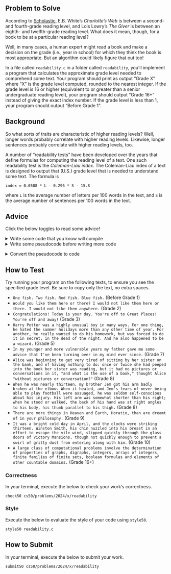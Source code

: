 <h2 id="problem-to-solve">Problem to Solve</h2>

<p>According to <a href="https://www.scholastic.com/teachers/teaching-tools/collections/guided-reading-book-lists-for-every-level.html">Scholastic</a>, E.B. White’s <em>Charlotte’s Web</em> is between a second- and fourth-grade reading level, and Lois Lowry’s <em>The Giver</em> is between an eighth- and twelfth-grade reading level. What does it mean, though, for a book to be at a particular reading level?</p>

<p>Well, in many cases, a human expert might read a book and make a decision on the grade (i.e., year in school) for which they think the book is most appropriate. But an algorithm could likely figure that out too!</p>

<p>In a file called <code class="language-plaintext highlighter-rouge">readability.c</code> in a folder called <code class="language-plaintext highlighter-rouge">readability</code>, you’ll implement a program that calculates the approximate grade level needed to comprehend some text. Your program should print as output “Grade X” where “X” is the grade level computed, rounded to the nearest integer. If the grade level is 16 or higher (equivalent to or greater than a senior undergraduate reading level), your program should output “Grade 16+” instead of giving the exact index number. If the grade level is less than 1, your program should output “Before Grade 1”.</p>

<h2 id="background">Background</h2>

<p>So what sorts of traits are characteristic of higher reading levels? Well, longer words probably correlate with higher reading levels. Likewise, longer sentences probably correlate with higher reading levels, too.</p>

<p>A number of “readability tests” have been developed over the years that define formulas for computing the reading level of a text. One such readability test is the <em>Coleman-Liau index</em>. The Coleman-Liau index of a text is designed to output that (U.S.) grade level that is needed to understand some text. The formula is</p>

<div class="language-plaintext highlighter-rouge"><div class="highlight"><pre class="highlight"><code>index = 0.0588 * L - 0.296 * S - 15.8
</code></pre></div></div>

<p>where <code class="language-plaintext highlighter-rouge">L</code> is the average number of letters per 100 words in the text, and <code class="language-plaintext highlighter-rouge">S</code> is the average number of sentences per 100 words in the text.</p>

<h2 id="advice">Advice</h2>

<p>Click the below toggles to read some advice!</p>

<details><summary>Write some code that you know will compile</summary><div class="language-c highlighter-rouge"><div class="highlight"><pre class="highlight"><code><span class="cp">#include</span> <span class="cpf">&lt;ctype.h&gt;</span><span class="cp">
#include</span> <span class="cpf">&lt;cs50.h&gt;</span><span class="cp">
#include</span> <span class="cpf">&lt;math.h&gt;</span><span class="cp">
#include</span> <span class="cpf">&lt;stdio.h&gt;</span><span class="cp">
#include</span> <span class="cpf">&lt;string.h&gt;</span><span class="cp">
</span>
<span class="kt">int</span> <span class="nf">main</span><span class="p">(</span><span class="kt">void</span><span class="p">)</span>
<span class="p">{</span>

<span class="p">}</span>
</code></pre></div></div>

<p>Notice that you’ve now included a few header files that will give you access to functions which might help you solve this problem.</p></details>

<details><summary>Write some pseudocode before writing more code</summary><p>If unsure how to solve the problem itself, break it down into smaller problems that you can probably solve first. For instance, this problem is really only a handful of problems:</p>

<ol>
  <li>Prompt the user for some text</li>
  <li>Count the number of letters, words, and sentences in the text</li>
  <li>Compute the Coleman-Liau index</li>
  <li>Print the grade level</li>
</ol>

<p>Let’s write some pseudcode as comments to remind you to do just that:</p>

<div class="language-c highlighter-rouge"><div class="highlight"><pre class="highlight"><code><span class="cp">#include</span> <span class="cpf">&lt;ctype.h&gt;</span><span class="cp">
#include</span> <span class="cpf">&lt;cs50.h&gt;</span><span class="cp">
#include</span> <span class="cpf">&lt;math.h&gt;</span><span class="cp">
#include</span> <span class="cpf">&lt;stdio.h&gt;</span><span class="cp">
#include</span> <span class="cpf">&lt;string.h&gt;</span><span class="cp">
</span>
<span class="kt">int</span> <span class="nf">main</span><span class="p">(</span><span class="kt">void</span><span class="p">)</span>
<span class="p">{</span>
    <span class="c1">// Prompt the user for some text</span>

    <span class="c1">// Count the number of letters, words, and sentences in the text</span>

    <span class="c1">// Compute the Coleman-Liau index</span>

    <span class="c1">// Print the grade level</span>
<span class="p">}</span>
</code></pre></div></div></details>

<details><summary>Convert the pseudocode to code</summary><p>First, consider how you might prompt the user for some text. Recall that <code class="language-plaintext highlighter-rouge">get_string</code>, a function in the CS50 library, can prompt the user for a string.</p>

<div class="language-c highlighter-rouge"><div class="highlight"><pre class="highlight"><code><span class="cp">#include</span> <span class="cpf">&lt;ctype.h&gt;</span><span class="cp">
#include</span> <span class="cpf">&lt;cs50.h&gt;</span><span class="cp">
#include</span> <span class="cpf">&lt;math.h&gt;</span><span class="cp">
#include</span> <span class="cpf">&lt;stdio.h&gt;</span><span class="cp">
#include</span> <span class="cpf">&lt;string.h&gt;</span><span class="cp">
</span>
<span class="kt">int</span> <span class="nf">main</span><span class="p">(</span><span class="kt">void</span><span class="p">)</span>
<span class="p">{</span>
    <span class="c1">// Prompt the user for some text</span>
    <span class="n">string</span> <span class="n">text</span> <span class="o">=</span> <span class="n">get_string</span><span class="p">(</span><span class="s">"Text: "</span><span class="p">);</span>

    <span class="c1">// Count the number of letters, words, and sentences in the text</span>

    <span class="c1">// Compute the Coleman-Liau index</span>

    <span class="c1">// Print the grade level</span>
<span class="p">}</span>
</code></pre></div></div>

<p>Now that you’ve collected input from the user, you can begin to analyze that input. First, try to count the number of letters in the text. Consider letters to be uppercase or lowercase alphabetical character, not punctuation, digits, or other symbols.</p>

<p>One way to approach this problem is to create a function called <code class="language-plaintext highlighter-rouge">count_letters</code> that takes a string, <code class="language-plaintext highlighter-rouge">text</code>, as input, and then returns the number of letters in that text as an <code class="language-plaintext highlighter-rouge">int</code>.</p>

<div class="language-c highlighter-rouge"><div class="highlight"><pre class="highlight"><code><span class="kt">int</span> <span class="nf">count_letters</span><span class="p">(</span><span class="n">string</span> <span class="n">text</span><span class="p">)</span>
<span class="p">{</span>
    <span class="c1">// Return the number of letters in text</span>
<span class="p">}</span>
</code></pre></div></div>

<p>You’ll need to write your own code to count the number of letters in the text. But someone more experienced than you may have already written a function to determine if a character is alphabetical. This is a good opportunity to use the <a href="https://manual.cs50.io/">CS50 manual</a>, a collection of explanations of common functions in the C Standard Library.</p>

<p>You can integrate <code class="language-plaintext highlighter-rouge">count_letters</code> into the code you’ve already written, as follows.</p>

<div class="language-c highlighter-rouge"><div class="highlight"><pre class="highlight"><code><span class="cp">#include</span> <span class="cpf">&lt;ctype.h&gt;</span><span class="cp">
#include</span> <span class="cpf">&lt;cs50.h&gt;</span><span class="cp">
#include</span> <span class="cpf">&lt;math.h&gt;</span><span class="cp">
#include</span> <span class="cpf">&lt;stdio.h&gt;</span><span class="cp">
#include</span> <span class="cpf">&lt;string.h&gt;</span><span class="cp">
</span>
<span class="kt">int</span> <span class="nf">count_letters</span><span class="p">(</span><span class="n">string</span> <span class="n">text</span><span class="p">);</span>

<span class="kt">int</span> <span class="nf">main</span><span class="p">(</span><span class="kt">void</span><span class="p">)</span>
<span class="p">{</span>
    <span class="c1">// Prompt the user for some text</span>
    <span class="n">string</span> <span class="n">text</span> <span class="o">=</span> <span class="n">get_string</span><span class="p">(</span><span class="s">"Text: "</span><span class="p">);</span>

    <span class="c1">// Count the number of letters, words, and sentences in the text</span>
    <span class="kt">int</span> <span class="n">letters</span> <span class="o">=</span> <span class="n">count_letters</span><span class="p">(</span><span class="n">text</span><span class="p">);</span>

    <span class="c1">// Compute the Coleman-Liau index</span>

    <span class="c1">// Print the grade level</span>
<span class="p">}</span>

<span class="kt">int</span> <span class="nf">count_letters</span><span class="p">(</span><span class="n">string</span> <span class="n">text</span><span class="p">)</span>
<span class="p">{</span>
    <span class="c1">// Return the number of letters in text</span>
<span class="p">}</span>
</code></pre></div></div>

<p>Next, write a function to count words.</p>

<div class="language-c highlighter-rouge"><div class="highlight"><pre class="highlight"><code><span class="kt">int</span> <span class="nf">count_words</span><span class="p">(</span><span class="n">string</span> <span class="n">text</span><span class="p">)</span>
<span class="p">{</span>
    <span class="c1">// Return the number of words in text</span>
<span class="p">}</span>
</code></pre></div></div>

<p>For the purpose of this problem, we’ll consider any sequence of characters separated by a space to be a word (so a hyphenated word like “sister-in-law” should be considered one word, not three). You may assume that a sentence:</p>

<ul>
  <li data-marker="*">will contain at least one word;</li>
  <li data-marker="*">will not start or end with a space; and</li>
  <li data-marker="*">will not have multiple spaces in a row.</li>
</ul>

<p>Under those assumptions, you might be able to find a relationship between the number words and the number of spaces. You are, of course, welcome to attempt a solution that will tolerate multiple spaces between words or indeed, no words!</p>

<p>You can now integrate <code class="language-plaintext highlighter-rouge">count_words</code> into your program as follows:</p>

<div class="language-c highlighter-rouge"><div class="highlight"><pre class="highlight"><code><span class="cp">#include</span> <span class="cpf">&lt;ctype.h&gt;</span><span class="cp">
#include</span> <span class="cpf">&lt;cs50.h&gt;</span><span class="cp">
#include</span> <span class="cpf">&lt;math.h&gt;</span><span class="cp">
#include</span> <span class="cpf">&lt;stdio.h&gt;</span><span class="cp">
#include</span> <span class="cpf">&lt;string.h&gt;</span><span class="cp">
</span>
<span class="kt">int</span> <span class="nf">count_letters</span><span class="p">(</span><span class="n">string</span> <span class="n">text</span><span class="p">);</span>
<span class="kt">int</span> <span class="nf">count_words</span><span class="p">(</span><span class="n">string</span> <span class="n">text</span><span class="p">);</span>

<span class="kt">int</span> <span class="nf">main</span><span class="p">(</span><span class="kt">void</span><span class="p">)</span>
<span class="p">{</span>
    <span class="c1">// Prompt the user for some text</span>
    <span class="n">string</span> <span class="n">text</span> <span class="o">=</span> <span class="n">get_string</span><span class="p">(</span><span class="s">"Text: "</span><span class="p">);</span>

    <span class="c1">// Count the number of letters, words, and sentences in the text</span>
    <span class="kt">int</span> <span class="n">letters</span> <span class="o">=</span> <span class="n">count_letters</span><span class="p">(</span><span class="n">text</span><span class="p">);</span>
    <span class="kt">int</span> <span class="n">words</span> <span class="o">=</span> <span class="n">count_words</span><span class="p">(</span><span class="n">text</span><span class="p">);</span>

    <span class="c1">// Compute the Coleman-Liau index</span>

    <span class="c1">// Print the grade level</span>
<span class="p">}</span>

<span class="kt">int</span> <span class="nf">count_letters</span><span class="p">(</span><span class="n">string</span> <span class="n">text</span><span class="p">)</span>
<span class="p">{</span>
    <span class="c1">// Return the number of letters in text</span>
<span class="p">}</span>

<span class="kt">int</span> <span class="nf">count_words</span><span class="p">(</span><span class="n">string</span> <span class="n">text</span><span class="p">)</span>
<span class="p">{</span>
    <span class="c1">// Return the number of words in text</span>
<span class="p">}</span>
</code></pre></div></div>

<p>Finally, write a function to count sentences. You can consider any sequence of characters that ends with a <code class="language-plaintext highlighter-rouge">.</code> or a <code class="language-plaintext highlighter-rouge">!</code> or a <code class="language-plaintext highlighter-rouge">?</code> to be a sentence.</p>

<div class="language-c highlighter-rouge"><div class="highlight"><pre class="highlight"><code><span class="kt">int</span> <span class="nf">count_sentences</span><span class="p">(</span><span class="n">string</span> <span class="n">text</span><span class="p">)</span>
<span class="p">{</span>
    <span class="c1">// Return the number of sentences in text</span>
<span class="p">}</span>
</code></pre></div></div>

<p>You can integrate <code class="language-plaintext highlighter-rouge">count_sentences</code> into your program as follows:</p>

<div class="language-c highlighter-rouge"><div class="highlight"><pre class="highlight"><code><span class="cp">#include</span> <span class="cpf">&lt;ctype.h&gt;</span><span class="cp">
#include</span> <span class="cpf">&lt;cs50.h&gt;</span><span class="cp">
#include</span> <span class="cpf">&lt;math.h&gt;</span><span class="cp">
#include</span> <span class="cpf">&lt;stdio.h&gt;</span><span class="cp">
#include</span> <span class="cpf">&lt;string.h&gt;</span><span class="cp">
</span>
<span class="kt">int</span> <span class="nf">count_letters</span><span class="p">(</span><span class="n">string</span> <span class="n">text</span><span class="p">);</span>
<span class="kt">int</span> <span class="nf">count_words</span><span class="p">(</span><span class="n">string</span> <span class="n">text</span><span class="p">);</span>
<span class="kt">int</span> <span class="nf">count_sentences</span><span class="p">(</span><span class="n">string</span> <span class="n">text</span><span class="p">);</span>

<span class="kt">int</span> <span class="nf">main</span><span class="p">(</span><span class="kt">void</span><span class="p">)</span>
<span class="p">{</span>
    <span class="c1">// Prompt the user for some text</span>
    <span class="n">string</span> <span class="n">text</span> <span class="o">=</span> <span class="n">get_string</span><span class="p">(</span><span class="s">"Text: "</span><span class="p">);</span>

    <span class="c1">// Count the number of letters, words, and sentences in the text</span>
    <span class="kt">int</span> <span class="n">letters</span> <span class="o">=</span> <span class="n">count_letters</span><span class="p">(</span><span class="n">text</span><span class="p">);</span>
    <span class="kt">int</span> <span class="n">words</span> <span class="o">=</span> <span class="n">count_words</span><span class="p">(</span><span class="n">text</span><span class="p">);</span>
    <span class="kt">int</span> <span class="n">sentences</span> <span class="o">=</span> <span class="n">count_sentences</span><span class="p">(</span><span class="n">text</span><span class="p">);</span>

    <span class="c1">// Compute the Coleman-Liau index</span>

    <span class="c1">// Print the grade level</span>
<span class="p">}</span>

<span class="kt">int</span> <span class="nf">count_letters</span><span class="p">(</span><span class="n">string</span> <span class="n">text</span><span class="p">)</span>
<span class="p">{</span>
    <span class="c1">// Return the number of letters in text</span>
<span class="p">}</span>

<span class="kt">int</span> <span class="nf">count_words</span><span class="p">(</span><span class="n">string</span> <span class="n">text</span><span class="p">)</span>
<span class="p">{</span>
    <span class="c1">// Return the number of words in text</span>
<span class="p">}</span>

<span class="kt">int</span> <span class="nf">count_sentences</span><span class="p">(</span><span class="n">string</span> <span class="n">text</span><span class="p">)</span>
<span class="p">{</span>
    <span class="c1">// Return the number of sentences in text</span>
<span class="p">}</span>
</code></pre></div></div>

<p>Finally, compute the Coleman-Liau index and print the resulting grade level.</p>

<ul>
  <li data-marker="*">Recall that the Coleman-Liau index is computed using <code class="language-plaintext highlighter-rouge">index = 0.0588 * L - 0.296 * S - 15.8</code></li>
  <li data-marker="*"><code class="language-plaintext highlighter-rouge">L</code> is the average number of letters per 100 words in the text: that is, the number of letters divided by the number of words, all multiplied by 100.</li>
  <li data-marker="*"><code class="language-plaintext highlighter-rouge">S</code> is the average number of sentences per 100 words in the text: that is, the number of sentences divided by the number of words, all multiplied by 100.</li>
  <li data-marker="*">You’ll want to round the result to the nearest whole number, so recall that <code class="language-plaintext highlighter-rouge">round</code> is declared in <code class="language-plaintext highlighter-rouge">math.h</code>, per <a href="https://manual.cs50.io/">manual.cs50.io</a>.</li>
  <li data-marker="*">Recall that, when dividing values of type <code class="language-plaintext highlighter-rouge">int</code> in C, the result will also be an <code class="language-plaintext highlighter-rouge">int</code>, with any remainder (i.e., digits after the decimal point) discarded. Put another way, the result will be “truncated.” You might want to cast your one or more values to <code class="language-plaintext highlighter-rouge">float</code> before performing division when calculating <code class="language-plaintext highlighter-rouge">L</code> and <code class="language-plaintext highlighter-rouge">S</code>!</li>
</ul>

<p>If the resulting index number is 16 or higher (equivalent to or greater than a senior undergraduate reading level), your program should output “Grade 16+” instead of outputting an exact index number. If the index number is less than 1, your program should output “Before Grade 1”.</p></details>

<h2 id="how-to-test">How to Test</h2>

<p>Try running your program on the following texts, to ensure you see the specified grade level. Be sure to copy only the text, no extra spaces.</p>

<ul>
  <li data-marker="*"><code class="language-plaintext highlighter-rouge">One fish. Two fish. Red fish. Blue fish.</code> (Before Grade 1)</li>
  <li data-marker="*"><code class="language-plaintext highlighter-rouge">Would you like them here or there? I would not like them here or there. I would not like them anywhere.</code> (Grade 2)</li>
  <li data-marker="*"><code class="language-plaintext highlighter-rouge">Congratulations! Today is your day. You're off to Great Places! You're off and away!</code> (Grade 3)</li>
  <li data-marker="*"><code class="language-plaintext highlighter-rouge">Harry Potter was a highly unusual boy in many ways. For one thing, he hated the summer holidays more than any other time of year. For another, he really wanted to do his homework, but was forced to do it in secret, in the dead of the night. And he also happened to be a wizard.</code> (Grade 5)</li>
  <li data-marker="*"><code class="language-plaintext highlighter-rouge">In my younger and more vulnerable years my father gave me some advice that I've been turning over in my mind ever since.</code> (Grade 7)</li>
  <li data-marker="*"><code class="language-plaintext highlighter-rouge">Alice was beginning to get very tired of sitting by her sister on the bank, and of having nothing to do: once or twice she had peeped into the book her sister was reading, but it had no pictures or conversations in it, "and what is the use of a book," thought Alice "without pictures or conversation?"</code> (Grade 8)</li>
  <li data-marker="*"><code class="language-plaintext highlighter-rouge">When he was nearly thirteen, my brother Jem got his arm badly broken at the elbow. When it healed, and Jem's fears of never being able to play football were assuaged, he was seldom self-conscious about his injury. His left arm was somewhat shorter than his right; when he stood or walked, the back of his hand was at right angles to his body, his thumb parallel to his thigh.</code> (Grade 8)</li>
  <li data-marker="*"><code class="language-plaintext highlighter-rouge">There are more things in Heaven and Earth, Horatio, than are dreamt of in your philosophy.</code> (Grade 9)</li>
  <li data-marker="*"><code class="language-plaintext highlighter-rouge">It was a bright cold day in April, and the clocks were striking thirteen. Winston Smith, his chin nuzzled into his breast in an effort to escape the vile wind, slipped quickly through the glass doors of Victory Mansions, though not quickly enough to prevent a swirl of gritty dust from entering along with him.</code> (Grade 10)</li>
  <li data-marker="*"><code class="language-plaintext highlighter-rouge">A large class of computational problems involve the determination of properties of graphs, digraphs, integers, arrays of integers, finite families of finite sets, boolean formulas and elements of other countable domains.</code> (Grade 16+)</li>
</ul>

<h3 id="correctness">Correctness</h3>

<p>In your terminal, execute the below to check your work’s correctness.</p>

<div class="language-plaintext highlighter-rouge"><div class="highlight"><pre class="highlight"><code>check50 cs50/problems/2024/x/readability
</code></pre></div></div>

<h3 id="style">Style</h3>

<p>Execute the below to evaluate the style of your code using <code class="language-plaintext highlighter-rouge">style50</code>.</p>

<div class="language-plaintext highlighter-rouge"><div class="highlight"><pre class="highlight"><code>style50 readability.c
</code></pre></div></div>

<h2 id="how-to-submit">How to Submit</h2>

<p>In your terminal, execute the below to submit your work.</p>

<div class="language-plaintext highlighter-rouge"><div class="highlight"><pre class="highlight"><code>submit50 cs50/problems/2024/x/readability
</code></pre></div></div>  

</body></html>